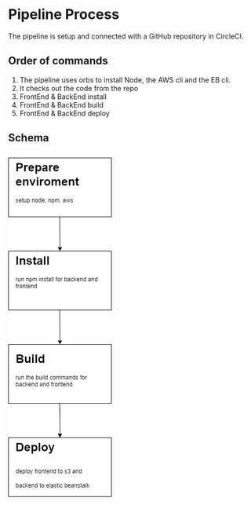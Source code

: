 # Pipeline Process

The pipeline is setup and connected with a GitHub repository in CircleCI.

## Order of commands

1. The pipeline uses orbs to install Node, the AWS cli and the EB cli.
2. It checks out the code from the repo
3. FrontEnd & BackEnd install
4. FrontEnd & BackEnd build
5. FrontEnd & BackEnd deploy

## Schema

![Pipeline Schema](./screenshots/diag.png)